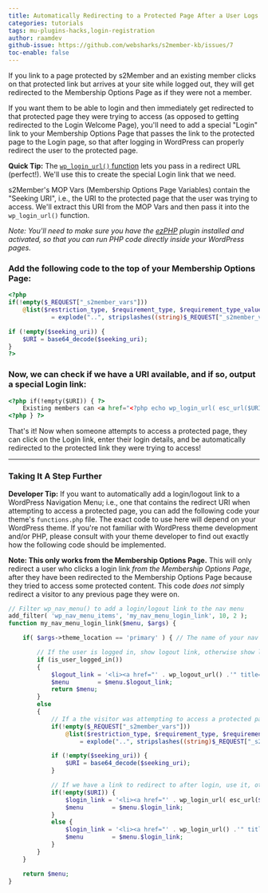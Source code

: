 ```yaml
---
title: Automatically Redirecting to a Protected Page After a User Logs In to Your Site
categories: tutorials
tags: mu-plugins-hacks,login-registration
author: raamdev
github-issue: https://github.com/websharks/s2member-kb/issues/7
toc-enable: false
---
```


If you link to a page protected by s2Member and an existing member clicks on that protected link but arrives at your site while logged out, they will get redirected to the Membership Options Page as if they were not a member. 

If you want them to be able to login and then immediately get redirected to that protected page they were trying to access (as opposed to getting redirected to the Login Welcome Page), you'll need to add a special "Login" link to your Membership Options Page that passes the link to the protected page to the Login page, so that after logging in WordPress can properly redirect the user to the protected page.

**Quick Tip:** The [`wp_login_url()` function](http://codex.wordpress.org/Function_Reference/wp_login_url) lets you pass in a redirect URL (perfect!). We'll use this to create the special Login link that we need.

s2Member's MOP Vars (Membership Options Page Variables) contain the "Seeking URI", i.e., the URI to the protected page that the user was trying to access. We'll extract this URI from the MOP Vars and then pass it into the `wp_login_url()` function.

_Note: You'll need to make sure you have the [ezPHP](http://wordpress.org/plugins/ezphp/) plugin installed and activated, so that you can run PHP code directly inside your WordPress pages._

### Add the following code to the top of your Membership Options Page:

```php
<?php
if(!empty($_REQUEST["_s2member_vars"]))
    @list($restriction_type, $requirement_type, $requirement_type_value, $seeking_type, $seeking_type_value, $seeking_uri)
            = explode("..", stripslashes((string)$_REQUEST["_s2member_vars"]));

if (!empty($seeking_uri)) {
    $URI = base64_decode($seeking_uri);
}
?>
```

### Now, we can check if we have a URI available, and if so, output a special Login link:

```html
<?php if(!empty($URI)) { ?>
	Existing members can <a href="<?php echo wp_login_url( esc_url($URI) ); ?>" title="Login">Login</a> to access this page.
<?php } ?>
```

That's it! Now when someone attempts to access a protected page, they can click on the Login link, enter their login details, and be automatically redirected to the protected link they were trying to access!

---

### Taking It A Step Further

**Developer Tip:** If you want to automatically add a login/logout link to a WordPress Navigation Menu; i.e., one that contains the redirect URI when attempting to access a protected page, you can add the following code your theme's `functions.php` file. The exact code to use here will depend on your WordPress theme. If you're not familiar with WordPress theme development and/or PHP, please consult with your theme developer to find out exactly how the following code should be implemented.

**Note: This only works from the Membership Options Page.** This will only redirect a user who clicks a login link _from the Membership Options Page_, after they have been redirected to the Membership Options Page because they tried to access some protected content. This code _does not_ simply redirect a visitor to any previous page they were on.

```php
// Filter wp_nav_menu() to add a login/logout link to the nav menu
add_filter( 'wp_nav_menu_items', 'my_nav_menu_login_link', 10, 2 );
function my_nav_menu_login_link($menu, $args) {

	if( $args->theme_location == 'primary' ) { // The name of your nav menu location, see http://codex.wordpress.org/Navigation_Menus#Display_Menus_on_Theme

		// If the user is logged in, show logout link, otherwise show login link
		if (is_user_logged_in())
		{
			$logout_link = '<li><a href="' . wp_logout_url() .'" title="Logout">Logout</a></li>';
			$menu        = $menu.$logout_link;
			return $menu;
		}
		else
		{
			// If a the visitor was attempting to access a protected page, extract the URI
			if(!empty($_REQUEST["_s2member_vars"]))
				@list($restriction_type, $requirement_type, $requirement_type_value, $seeking_type, $seeking_type_value, $seeking_uri)
					= explode("..", stripslashes((string)$_REQUEST["_s2member_vars"]));

			if (!empty($seeking_uri)) {
				$URI = base64_decode($seeking_uri);
			}

			// If we have a link to redirect to after login, use it, otherwise use the default login URL
			if(!empty($URI)) {
				$login_link = '<li><a href="' . wp_login_url( esc_url($URI) ) .'" title="Login">Login</a></li>';
				$menu        = $menu.$login_link;
			}
			else {
				$login_link = '<li><a href="' . wp_login_url() .'" title="Login">Login</a></li>';
				$menu        = $menu.$login_link;
			}
		}
	}

	return $menu;
}
```
